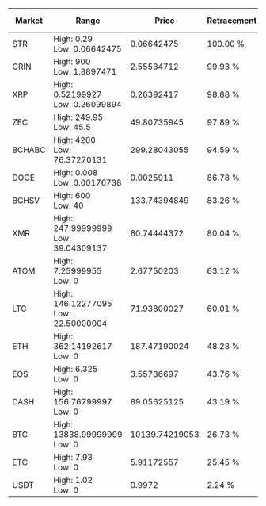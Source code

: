 | Market | Range | Price| Retracement | Doubles to 50% |
| --- | --- | --- | --- | --- |
| STR | High: 0.29<br />Low: 0.06642475 | 0.06642475 | 100.00 % | 2.68 |
| GRIN | High: 900<br />Low: 1.8897471 | 2.55534712 | 99.93 % | 176.47 |
| XRP | High: 0.52199927<br />Low: 0.26099894 | 0.26392417 | 98.88 % | 1.48 |
| ZEC | High: 249.95<br />Low: 45.5 | 49.80735945 | 97.89 % | 2.97 |
| BCHABC | High: 4200<br />Low: 76.37270131 | 299.28043055 | 94.59 % | 7.14 |
| DOGE | High: 0.008<br />Low: 0.00176738 | 0.0025911 | 86.78 % | 1.88 |
| BCHSV | High: 600<br />Low: 40 | 133.74394849 | 83.26 % | 2.39 |
| XMR | High: 247.99999999<br />Low: 39.04309137 | 80.74444372 | 80.04 % | 1.78 |
| ATOM | High: 7.25999955<br />Low: 0 | 2.67750203 | 63.12 % | 1.36 |
| LTC | High: 146.12277095<br />Low: 22.50000004 | 71.93800027 | 60.01 % | 1.17 |
| ETH | High: 362.14192617<br />Low: 0 | 187.47190024 | 48.23 % | 0.00 |
| EOS | High: 6.325<br />Low: 0 | 3.55736697 | 43.76 % | 0.00 |
| DASH | High: 156.76799997<br />Low: 0 | 89.05625125 | 43.19 % | 0.00 |
| BTC | High: 13838.99999999<br />Low: 0 | 10139.74219053 | 26.73 % | 0.00 |
| ETC | High: 7.93<br />Low: 0 | 5.91172557 | 25.45 % | 0.00 |
| USDT | High: 1.02<br />Low: 0 | 0.9972 | 2.24 % | 0.00 |
